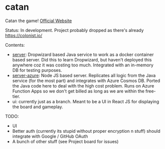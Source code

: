 # catan
Catan the game! [Official Website](https://www.catan.com/game/catan)

Status: In development. Project probably dropped as there's already https://colonist.io/

Contents:

- [server](./server): Dropwizard based Java service to work as a docker container based server. Did this to learn Dropwizard, but haven't deployed this anywhere coz it was costing too much. Integrated with an in-memory DB for testing purposes.
- [server-azure](./server-azure): Node JS based server. Replicates all logic from the Java service (for the most part) and integrates with Azure Cosmos DB. Ported the Java code here to deal with the high cost problem. Runs on Azure Function Apps so we don't get billed as long as we are within the free-tier.
- ui: currently just as a branch. Meant to be a UI in React JS for displaying the board and gameplay.

TODO:

- UI
- Better auth (currently its stupid without proper encryption n stuff) should integrate with Google / GitHub OAuth
- A bunch of other stuff (see Project board for issues)
